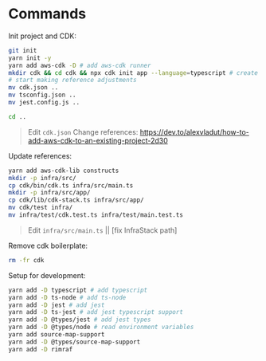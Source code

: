 # Commands

Init project and CDK:

```sh
git init
yarn init -y
yarn add aws-cdk -D # add aws-cdk runner
mkdir cdk && cd cdk && npx cdk init app --language=typescript # create cdk boilerplate project
# start making reference adjustments
mv cdk.json ..
mv tsconfig.json ..
mv jest.config.js ..

cd ..
```

> Edit `cdk.json`
> Change references: <https://dev.to/alexvladut/how-to-add-aws-cdk-to-an-existing-project-2d30>

Update references:

```sh
yarn add aws-cdk-lib constructs
mkdir -p infra/src/
cp cdk/bin/cdk.ts infra/src/main.ts
mkdir -p infra/src/app/
cp cdk/lib/cdk-stack.ts infra/src/app/
mv cdk/test infra/
mv infra/test/cdk.test.ts infra/test/main.test.ts
```

> Edit `infra/src/main.ts` || [fix InfraStack path]

Remove cdk boilerplate:

```sh
rm -fr cdk
```

Setup for development:

```sh
yarn add -D typescript # add typescript
yarn add -D ts-node # add ts-node
yarn add -D jest # add jest
yarn add -D ts-jest # add jest typescript support
yarn add -D @types/jest # add jest types
yarn add -D @types/node # read environment variables
yarn add source-map-support
yarn add -D @types/source-map-support
yarn add -D rimraf
```
